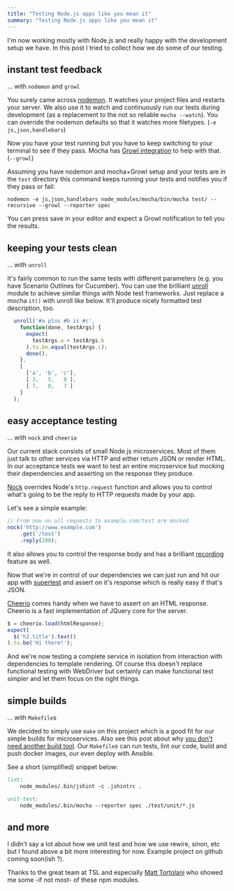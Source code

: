 ```yaml
---
title: "Testing Node.js apps like you mean it"
summary: "Testing Node.js apps like you mean it"
---
```


I'm now working mostly with Node.js and really happy with the development setup we have. In this post I tried to collect how we do some of our testing.

## instant test feedback

... with ```nodemon``` and ```growl```

You surely came across [nodemon](http://nodemon.io/). It watches your project files and restarts your server. We also use it to watch and continuously run our tests during development (as a replacement to the not so reliable ```mocha --watch```). You can override the nodemon defaults so that it watches more filetypes. (```-e js,json,handlebars```)

Now you have your test running but you have to keep switching to your terminal to see if they pass. Mocha has [Growl integration](https://github.com/visionmedia/node-growl#installation) to help with that. (```--growl```)

Assuming you have nodemon and mocha+Growl setup and your tests are in the ```test``` directory this command keeps running your tests and notifies you if they pass or fail:

```
nodemon -e js,json,handlebars node_modules/mocha/bin/mocha test/ --recursive --growl --reporter spec
```

You can press save in your editor and expect a Growl notification to tell you the results.

## keeping your tests clean

... with ```unroll```

It's fairly common to run the same tests with different parameters (e.g. you have Scenario Outlines for Cucumber). You can use the brilliant [unroll](https://github.com/lawrencec/Unroll) module to achieve similar things with Node test frameworks. Just replace a mocha ``it()`` with unroll like below. It'll produce nicely formatted test description, too.

```js
  unroll('#a plus #b is #c',
    function(done, testArgs) {
      expect(
        testArgs.a + testArgs.b
      ).to.be.equal(testArgs.c);
      done();
    },
    [
      ['a', 'b', 'c'],
      [ 3,   5,   8 ],
      [ 7,   0,   7 ]
    ]
  );
```

## easy acceptance testing

... with ```nock``` and ```cheerio```

Our current stack consists of small Node.js microservices. Most of them just talk to other services via HTTP and either return JSON or render HTML. In our acceptance tests we want to test an entire microservice but mocking their dependencies and asserting on the response they produce.

[Nock](https://github.com/pgte/nock) overrides Node's ```http.request``` function and allows you to control what's going to be the reply to HTTP requests made by your app.

Let's see a simple example:

```js
// From now on all requests to example.com/test are mocked
nock('http://www.example.com')
    .get('/test')
    .reply(200);
```

It also allows you to control the response body and has a brilliant [recording](https://github.com/pgte/nock#recording) feature as well.

Now that we're in control of our dependencies we can just run and hit our app with [supertest](https://github.com/visionmedia/supertest) and assert on it's response which is really easy if that's JSON.

[Cheerio](https://github.com/cheeriojs/cheerio) comes handy when we have to assert on an HTML response. Cheerio is a fast implementation of JQuery core for the server.

```js
$ = cheerio.load(htmlResponse);
expect(
  $('h2.title').text()
).to.be('Hi there!');
```

And we're now testing a complete service in isolation from interaction with dependencies to template rendering. Of course this doesn't replace functional testing with WebDriver but certainly can make functional test simpler and let them focus on the right things.

## simple builds

... with ```Makefile```s

We decided to simply use ```make``` on this project which is a good fit for our simple builds for microservices. Also see this post about why [you don't need another build tool](http://hadihariri.com/2014/04/21/build-make-no-more/). Our ```Makefile```s can run tests, lint our code, build and push docker images, our even deploy with Ansible.

See a short (simplified) snippet below:

```Makefile
lint:
    node_modules/.bin/jshint -c .jshintrc .

unit-test:
    node_modules/.bin/mocha --reporter spec ./test/unit/*.js
```

## and more

I didn't say a lot about how we unit test and how we use rewire, sinon, etc but I found above a bit more interesting for now. Example project on github coming soon(ish ?).

Thanks to the great team at TSL and especially [Matt Tortolani](https://twitter.com/doodlemoonch) who showed me some -if not most- of these npm modules.
